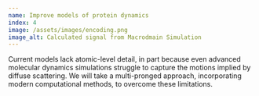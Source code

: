 ```yaml
---
name: Improve models of protein dynamics
index: 4
image: /assets/images/encoding.png
image_alt: Calculated signal from Macrodmain Simulation
---
```


Current models lack atomic-level detail, in part because even advanced molecular dynamics simulations struggle to capture the motions implied by diffuse scattering. We will take a multi-pronged approach, incorporating modern computational methods, to overcome these limitations.
